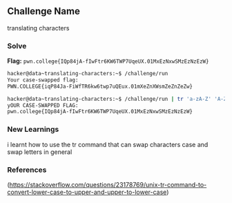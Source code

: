 ## Challenge Name
translating characters

### Solve
**Flag:** `pwn.college{IQp84jA-fIwFtr6KW6TWP7UqeUX.01MxEzNxwSMzEzNzEzW}`

```bash
hacker@data~translating-characters:~$ /challenge/run
Your case-swapped flag:
PWN.COLLEGE{iqP84Ja-FiWfTR6kw6twp7uQEux.01mXeZnXWsmZeZnZeZw}

hacker@data~translating-characters:~$ /challenge/run | tr 'a-zA-Z' 'A-Za-z'
yOUR CASE-SWAPPED FLAG:
pwn.college{IQp84jA-fIwFtr6KW6TWP7UqeUX.01MxEzNxwSMzEzNzEzW}
```

### New Learnings
i learnt how to use the tr command 
that can swap characters case and swap letters in general

### References 
(https://stackoverflow.com/questions/23178769/unix-tr-command-to-convert-lower-case-to-upper-and-upper-to-lower-case)
